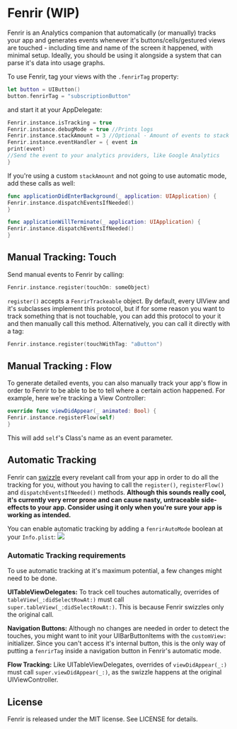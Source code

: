 # Fenrir (WIP)

Fenrir is an Analytics companion that automatically (or manually) tracks your app and generates events whenever it's buttons/cells/gestured views are touched - including time and name of the screen it happened, with minimal setup. Ideally, you should be using it alongside a system that can parse it's data into usage graphs.

To use Fenrir, tag your views with the `.fenrirTag` property:
```swift
let button = UIButton()
button.fenrirTag = "subscriptionButton"
```
and start it at your AppDelegate:
```swift
Fenrir.instance.isTracking = true
Fenrir.instance.debugMode = true //Prints logs
Fenrir.instance.stackAmount = 3 //Optional - Amount of events to stack before firing the handler. Default is 1. You can set nil to only send events after the app goes into background.
Fenrir.instance.eventHandler = { event in
print(event)
//Send the event to your analytics providers, like Google Analytics
}
```
If you're using a custom `stackAmount` and not going to use automatic mode, add these calls as well:
```swift
func applicationDidEnterBackground(_ application: UIApplication) {
Fenrir.instance.dispatchEventsIfNeeded()
}

func applicationWillTerminate(_ application: UIApplication) {
Fenrir.instance.dispatchEventsIfNeeded()
}
```

## Manual Tracking: Touch

Send manual events to Fenrir by calling:
```swift
Fenrir.instance.register(touchOn: someObject)
```
`register()` accepts a `FenrirTrackeable` object. By default, every UIView and it's subclasses implement this protocol, but if for some reason you want to track something that is not touchable, you can add this protocol to your it and then manually call this method.
Alternatively, you can call it directly with a tag:
```swift
Fenrir.instance.register(touchWithTag: "aButton")
```

## Manual Tracking : Flow

To generate detailed events, you can also manually track your app's flow in order to Fenrir to be able to be to tell where a certain action happened.
For example, here we're tracking a View Controller:
```swift
override func viewDidAppear(_ animated: Bool) {
Fenrir.instance.registerFlow(self)
}
```
This will add `self`'s Class's name as an event parameter.

## Automatic Tracking

Fenrir can [swizzle](http://nshipster.com/method-swizzling/) every revelant call from your app in order to do all the tracking for you, without you having to call the `register()`, `registerFlow()` and `dispatchEventsIfNeeded()` methods. **Although this sounds really cool, it's currently very error prone and can cause nasty, untraceable side-effects to your app. Consider using it only when you're sure your app is working as intended.**

You can enable automatic tracking by adding a `fenrirAutoMode` boolean at your `Info.plist`:
<img src=http://i.imgur.com/EYZNi8r.png>

### Automatic Tracking requirements


To use automatic tracking at it's maximum potential, a few changes might need to be done.

**UITableViewDelegates:** To track cell touches automatically, overrides of `tableView(_:didSelectRowAt:)` must call `super.tableView(_:didSelectRowAt:)`. This is because Fenrir swizzles only the original call.

**Navigation Buttons:** Although no changes are needed in order to detect the touches, you might want to init your UIBarButtonItems with the `customView:` initializer. Since you can't access it's internal button, this is the only way of putting a `fenrirTag` inside a navigation button in Fenrir's automatic mode.

**Flow Tracking:** Like UITableViewDelegates, overrides of `viewDidAppear(_:)` must call `super.viewDidAppear(_:)`, as the swizzle happens at the original UIViewController.

## License

Fenrir is released under the MIT license. See LICENSE for details.
